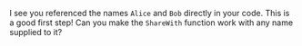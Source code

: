 I see you referenced the names `Alice` and `Bob` directly in your code. This is a good first step! Can you make the `ShareWith` function work with any name supplied to it?
